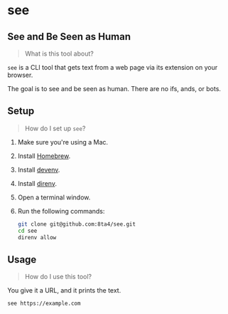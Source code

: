# see

## See and Be Seen as Human

> What is this tool about?

`see` is a CLI tool that gets text from a web page via its extension on your browser.

The goal is to see and be seen as human. There are no ifs, ands, or bots.

## Setup

> How do I set up `see`?

1. Make sure you're using a Mac.

1. Install [Homebrew](https://brew.sh/#install).

1. Install [devenv](https://github.com/cachix/devenv/blob/0a1a32c2b68be15676304a489e86a2445815d93e/docs/getting-started.md#installation).

1. Install [direnv](https://github.com/cachix/devenv/blob/0a1a32c2b68be15676304a489e86a2445815d93e/docs/automatic-shell-activation.md#installing-direnv).

1. Open a terminal window.

1. Run the following commands:

   ```sh
   git clone git@github.com:8ta4/see.git
   cd see
   direnv allow
   ```

## Usage

> How do I use this tool?

You give it a URL, and it prints the text.

```bash
see https://example.com
```
